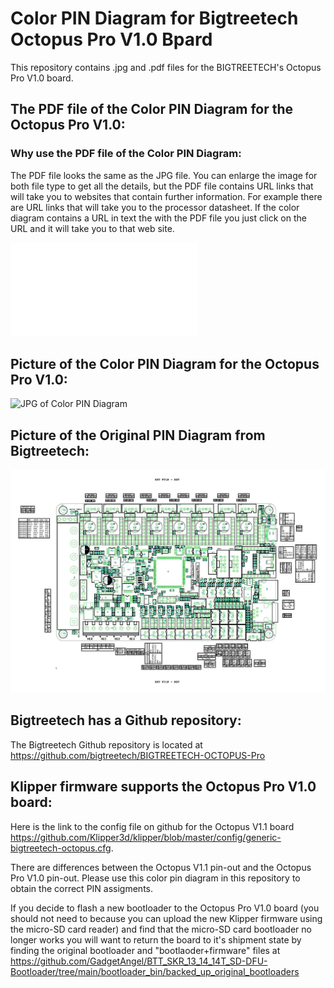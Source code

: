 # Color PIN Diagram for Bigtreetech Octopus Pro V1.0 Bpard

This repository contains .jpg and .pdf files for the BIGTREETECH's Octopus Pro V1.0 board.

## The PDF file of the Color PIN Diagram for the Octopus Pro V1.0:

### Why use the PDF file of the Color PIN Diagram:

The PDF file looks the same as the JPG file. You can enlarge the image for both file type to 
get all the details, but the PDF file contains URL links that will take you to websites that contain further information.  For example there are URL links that will take you to the processor datasheet.  If the color diagram contains a URL in text the with the PDF file you just click on the URL and it will take you to that web site.

![PDF of Color PIN Diagram](BIGTREETECH-Octopus-Pro-color-PIN.pdf)

## Picture of the Color PIN Diagram for the Octopus Pro V1.0:

![JPG of Color PIN Diagram](images/BIGTREETECH-Octopus-Pro-color-PIN.jpg)

## Picture of the Original PIN Diagram from Bigtreetech:

![JPG of original PIN Diagram](images/BIGTREETECH_Octopus_Pro-PIN.jpg)

## Bigtreetech has a Github repository:

The Bigtreetech Github repository is located at https://github.com/bigtreetech/BIGTREETECH-OCTOPUS-Pro

## Klipper firmware supports the Octopus Pro V1.0 board:

Here is the link to the config file on github for the Octopus V1.1 board https://github.com/Klipper3d/klipper/blob/master/config/generic-bigtreetech-octopus.cfg.

There are differences between the Octopus V1.1 pin-out and the Octopus Pro V1.0 pin-out.  Please use this color pin diagram in this repository to obtain the correct PIN assigments.

If you decide to flash a new bootloader to the Octopus Pro V1.0 board (you should not need to because you can upload the new Klipper firmware using the micro-SD card reader) and find that the micro-SD card bootloader no longer works you will want to return the board to it's shipment state by finding the original bootloader and "bootlaoder+firmware" files at https://github.com/GadgetAngel/BTT_SKR_13_14_14T_SD-DFU-Bootloader/tree/main/bootloader_bin/backed_up_original_bootloaders

